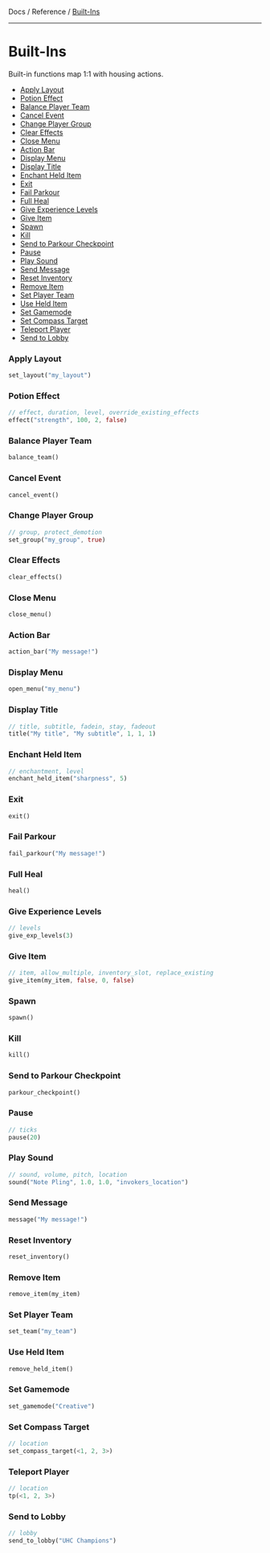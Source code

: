 Docs / Reference / [Built-Ins](built-ins.md)

---

# Built-Ins

Built-in functions map 1:1 with housing actions.

<!--- TOC -->

- [Apply Layout](#apply-layout)
- [Potion Effect](#potion-effect)
- [Balance Player Team](#balance-player-team)
- [Cancel Event](#cancel-event)
- [Change Player Group](#change-player-group)
- [Clear Effects](#clear-effects)
- [Close Menu](#close-menu)
- [Action Bar](#action-bar)
- [Display Menu](#display-menu)
- [Display Title](#display-title)
- [Enchant Held Item](#enchant-held-item)
- [Exit](#exit)
- [Fail Parkour](#fail-parkour)
- [Full Heal](#full-heal)
- [Give Experience Levels](#give-experience-levels)
- [Give Item](#give-item)
- [Spawn](#spawn)
- [Kill](#kill)
- [Send to Parkour Checkpoint](#send-to-parkour-checkpoint)
- [Pause](#pause)
- [Play Sound](#play-sound)
- [Send Message](#send-message)
- [Reset Inventory](#reset-inventory)
- [Remove Item](#remove-item)
- [Set Player Team](#set-player-team)
- [Use Held Item](#use-held-item)
- [Set Gamemode](#set-gamemode)
- [Set Compass Target](#set-compass-target)
- [Teleport Player](#teleport-player)
- [Send to Lobby](#send-to-lobby)

<!--- END -->

### Apply Layout

```rust
set_layout("my_layout")
```

### Potion Effect

```rust
// effect, duration, level, override_existing_effects
effect("strength", 100, 2, false)
```

### Balance Player Team

```rust
balance_team()
```

### Cancel Event

```rust
cancel_event()
```

### Change Player Group

```rust
// group, protect_demotion
set_group("my_group", true)
```

### Clear Effects

```rust
clear_effects()
```

### Close Menu

```rust
close_menu()
```

### Action Bar

```rust
action_bar("My message!")
```

### Display Menu

```rust
open_menu("my_menu")
```

### Display Title

```rust
// title, subtitle, fadein, stay, fadeout
title("My title", "My subtitle", 1, 1, 1)
```

### Enchant Held Item

```rust
// enchantment, level
enchant_held_item("sharpness", 5)
```

### Exit

```rust
exit()
```

### Fail Parkour

```rust
fail_parkour("My message!")
```

### Full Heal

```rust
heal()
```

### Give Experience Levels

```rust
// levels
give_exp_levels(3)
```

### Give Item

```rust
// item, allow_multiple, inventory_slot, replace_existing
give_item(my_item, false, 0, false)
```

### Spawn

```rust
spawn()
```

### Kill

```rust
kill()
```

### Send to Parkour Checkpoint

```rust
parkour_checkpoint()
```

### Pause

```rust
// ticks
pause(20)
```

### Play Sound

```rust
// sound, volume, pitch, location
sound("Note Pling", 1.0, 1.0, "invokers_location")
```

### Send Message

```rust
message("My message!")
```

### Reset Inventory

```rust
reset_inventory()
```

### Remove Item

```rust
remove_item(my_item)
```

### Set Player Team

```rust
set_team("my_team")
```

### Use Held Item

```rust
remove_held_item()
```

### Set Gamemode

```rust
set_gamemode("Creative")
```

### Set Compass Target

```rust
// location
set_compass_target(<1, 2, 3>)
```

### Teleport Player

```rust
// location
tp(<1, 2, 3>)
```

### Send to Lobby

```rust
// lobby
send_to_lobby("UHC Champions")
```
